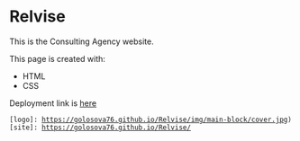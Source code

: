 # Relvise
This is the Consulting Agency website.

This page is created with:
- HTML
- CSS

Deployment link is [here](https://golosova76.github.io/Relvise/)

<code>[logo]: https://golosova76.github.io/Relvise/img/main-block/cover.jpg)
[site]: https://golosova76.github.io/Relvise/
</code>
